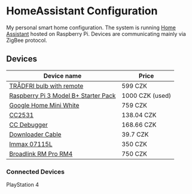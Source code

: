 # HomeAssistant Configuration
My personal smart home configuration. The system is running [Home Assistant](https://www.home-assistant.io/) hosted on Raspberry Pi. Devices are communicating mainly via ZigBee protocol.

## Devices
| Device name | Price |
| --- | --- |
| [TRÅDFRI bulb with remote](https://www.ikea.com/cz/cs/p/tradfri-sada-na-dalkove-ovladani-bile-spektrum-20406570/) | 599 CZK |
| [Raspberry Pi 3 Model B+ Starter Pack](https://sg.element14.com/raspberry-pi/rpi3-modbp-starter/starter-kit-raspberry-pi-3-model/dp/2848199) | 1000 CZK (used) |
| [Google Home Mini White](https://www.mironet.cz/google-home-mini-white-chytry-reproduktor-s-mikrofonem-wifi+dp363449/) | 759 CZK |
| [CC2531](https://www.aliexpress.com/item/4000059514865.html) | 138.04 CZK |
| [CC Debugger](https://www.aliexpress.com/item/32813122315.html) | 168.66 CZK |
| [Downloader Cable](https://www.aliexpress.com/item/32853531081.html) | 39.7 CZK |
| [Immax 07115L](https://www.immax.cz/immax-neo-smart-zarovka-led-e27-9w-rgb-cct-barevna-a-bila-stmivatelna-zigbee-3-0.html) | 350 CZK |
| [Broadlink RM Pro RM4](https://www.aliexpress.com/item/32793393049.html) | 750 CZK |

### Connected Devices
PlayStation 4
